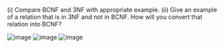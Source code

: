 (i) Compare BCNF and 3NF with appropriate example.
(ii) Give an example of a relation that is in 3NF and not in
BCNF. How will you convert that relation into BCNF?

![image](https://i.postimg.cc/T2W8YMyG/DBMS-UNIT-2-ANSWER-KEY-pdf-image-018.jpg)
![image](https://i.postimg.cc/QxL2F457/DBMS-UNIT-2-ANSWER-KEY-pdf-image-019.jpg)
![image](https://i.postimg.cc/Nf1Wm67z/DBMS-UNIT-2-ANSWER-KEY-pdf-image-020.jpg)
